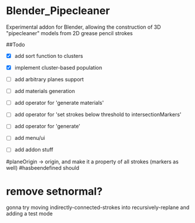 # Blender_Pipecleaner
Experimental addon for Blender, allowing the construction of 3D "pipecleaner" models from 2D grease pencil strokes



##Todo

- [x] add sort function to clusters
- [x] implement cluster-based population
- [ ] add arbitrary planes support
- [ ] add materials generation
- [ ] add operator for 'generate materials'
- [ ] add operator for 'set strokes below threshold to intersectionMarkers'
- [ ] add operator for 'generate'
- [ ] add menu/ui
- [ ] add addon stuff


#planeOrigin -> origin, and make it a property of all strokes (markers as well)
#hasbeendefined should 
# remove setnormal?
gonna try moving indirectly-connected-strokes into recursively-replane and adding a test mode